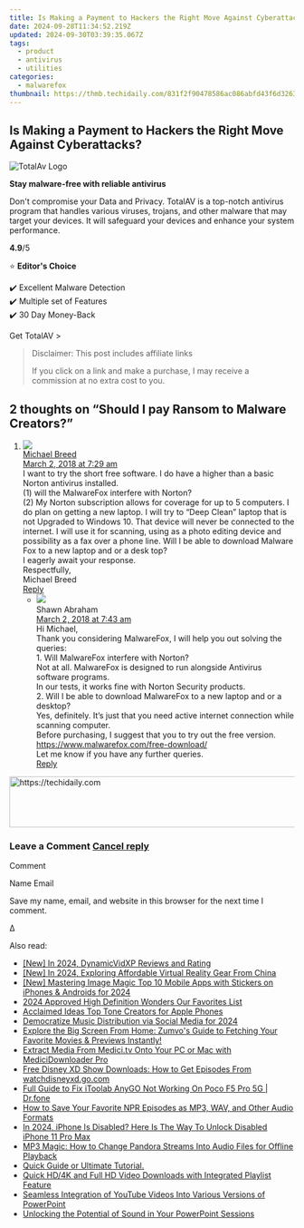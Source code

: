 ```yaml
---
title: Is Making a Payment to Hackers the Right Move Against Cyberattacks?
date: 2024-09-28T11:34:52.219Z
updated: 2024-09-30T03:39:35.067Z
tags:
  - product
  - antivirus
  - utilities
categories:
  - malwarefox
thumbnail: https://thmb.techidaily.com/831f2f90478586ac086abfd43f6d32639656f49a2d8163ca6c49196e0614246e.jpg
---
```


## Is Making a Payment to Hackers the Right Move Against Cyberattacks?

![TotalAv Logo](https://www.malwarefox.com/wp-content/uploads/2024/02/totalav-svg.webp "totalav-svg")

**Stay malware-free with reliable antivirus**

Don't compromise your Data and Privacy. TotalAV is a top-notch antivirus program that handles various viruses, trojans, and other malware that may target your devices. It will safeguard your devices and enhance your system performance.

**4.9**/5

⭐ **Editor's Choice**

✔️ Excellent Malware Detection  
✔️ Multiple set of Features  
✔️ 30 Day Money-Back

[](https://tools.techidaily.com/malwarefox/products/) Get TotalAV > 

>  Disclaimer: This post includes affiliate links
>
>  If you click on a link and make a purchase, I may receive a commission at no extra cost to you.
>

## 2 thoughts on “Should I pay Ransom to Malware Creators?”

1. ![](https://secure.gravatar.com/avatar/2a691374ca665e78747816bf41e036ff?s=50&d=mm&r=g)  
[Michael Breed](http://N/A)  
[March 2, 2018 at 7:29 am](https://tools.techidaily.com/malwarefox/products/)  
I want to try the short free software. I do have a higher than a basic Norton antivirus installed.  
(1) will the MalwareFox interfere with Norton?  
(2) My Norton subscription allows for coverage for up to 5 computers. I do plan on getting a new laptop. I will try to “Deep Clean” laptop that is not Upgraded to Windows 10\. That device will never be connected to the internet. I will use it for scanning, using as a photo editing device and possibility as a fax over a phone line. Will I be able to download Malware Fox to a new laptop and or a desk top?  
I eagerly await your response.  
Respectfully,  
Michael Breed  
[Reply](https://tools.techidaily.com/malwarefox/products/)  
   * ![](https://secure.gravatar.com/avatar/85929922e25d4bbc528a838420943841?s=50&d=mm&r=g)  
   Shawn Abraham  
   [March 2, 2018 at 7:43 am](https://tools.techidaily.com/malwarefox/products/)  
   Hi Michael,  
   Thank you considering MalwareFox, I will help you out solving the queries:  
   1\. Will MalwareFox interfere with Norton?  
   Not at all. MalwareFox is designed to run alongside Antivirus software programs.  
   In our tests, it works fine with Norton Security products.  
   2\. Will I be able to download MalwareFox to a new laptop and or a desktop?  
   Yes, definitely. It’s just that you need active internet connection while scanning computer.  
   Before purchasing, I suggest that you to try out the free version.  
   <https://www.malwarefox.com/free-download/>  
   Let me know if you have any further queries.  
   [Reply](https://tools.techidaily.com/malwarefox/products/)

<!-- affiliate ads begin -->
<a href="https://appsumo.8odi.net/c/5597632/2105882/7443" target="_top" id="2105882">
  <img src="//a.impactradius-go.com/display-ad/7443-2105882" border="0" alt="https://techidaily.com" width="728" height="90"/>
</a>
<img height="0" width="0" src="https://appsumo.8odi.net/i/5597632/2105882/7443" style="position:absolute;visibility:hidden;" border="0" />
<!-- affiliate ads end -->

### Leave a Comment [Cancel reply](https://tools.techidaily.com/malwarefox/products/)

Comment

Name Email 

Save my name, email, and website in this browser for the next time I comment.

Δ

<ins class="adsbygoogle"
     style="display:block"
     data-ad-format="autorelaxed"
     data-ad-client="ca-pub-7571918770474297"
     data-ad-slot="1223367746"></ins>

<ins class="adsbygoogle"
     style="display:block"
     data-ad-client="ca-pub-7571918770474297"
     data-ad-slot="8358498916"
     data-ad-format="auto"
     data-full-width-responsive="true"></ins>

<span class="atpl-alsoreadstyle">Also read:</span>
<div><ul>
<li><a href="https://fox-info.techidaily.com/new-in-2024-dynamicvidxp-reviews-and-rating/"><u>[New] In 2024, DynamicVidXP Reviews and Rating</u></a></li>
<li><a href="https://article-posts.techidaily.com/new-in-2024-exploring-affordable-virtual-reality-gear-from-china/"><u>[New] In 2024, Exploring Affordable Virtual Reality Gear From China</u></a></li>
<li><a href="https://article-tips.techidaily.com/new-mastering-image-magic-top-10-mobile-apps-with-stickers-on-iphones-and-androids-for-2024/"><u>[New] Mastering Image Magic Top 10 Mobile Apps with Stickers on iPhones & Androids for 2024</u></a></li>
<li><a href="https://some-techniques.techidaily.com/2024-approved-high-definition-wonders-our-favorites-list/"><u>2024 Approved High Definition Wonders Our Favorites List</u></a></li>
<li><a href="https://fox-info.techidaily.com/acclaimed-ideas-top-tone-creators-for-apple-phones/"><u>Acclaimed Ideas Top Tone Creators for Apple Phones</u></a></li>
<li><a href="https://youtube-data.techidaily.com/ratize-music-distribution-via-social-media-for-2024/"><u>Democratize Music Distribution via Social Media for 2024</u></a></li>
<li><a href="https://discover-exceptional.techidaily.com/explore-the-big-screen-from-home-zumvos-guide-to-fetching-your-favorite-movies-and-previews-instantly/"><u>Explore the Big Screen From Home: Zumvo's Guide to Fetching Your Favorite Movies & Previews Instantly!</u></a></li>
<li><a href="https://discover-exceptional.techidaily.com/extract-media-from-medicitv-onto-your-pc-or-mac-with-medicidownloader-pro/"><u>Extract Media From Medici.tv Onto Your PC or Mac with MediciDownloader Pro</u></a></li>
<li><a href="https://discover-exceptional.techidaily.com/free-disney-xd-show-downloads-how-to-get-episodes-from-watchdisneyxdgocom/"><u>Free Disney XD Show Downloads: How to Get Episodes From watchdisneyxd.go.com</u></a></li>
<li><a href="https://fake-location.techidaily.com/full-guide-to-fix-itoolab-anygo-not-working-on-poco-f5-pro-5g-drfone-by-drfone-virtual-android/"><u>Full Guide to Fix iToolab AnyGO Not Working On Poco F5 Pro 5G | Dr.fone</u></a></li>
<li><a href="https://discover-exceptional.techidaily.com/how-to-save-your-favorite-npr-episodes-as-mp3-wav-and-other-audio-formats/"><u>How to Save Your Favorite NPR Episodes as MP3, WAV, and Other Audio Formats</u></a></li>
<li><a href="https://ios-unlock.techidaily.com/in-2024-iphone-is-disabled-here-is-the-way-to-unlock-disabled-iphone-11-pro-max-by-drfone-ios/"><u>In 2024, iPhone Is Disabled? Here Is The Way To Unlock Disabled iPhone 11 Pro Max</u></a></li>
<li><a href="https://discover-exceptional.techidaily.com/mp3-magic-how-to-change-pandora-streams-into-audio-files-for-offline-playback/"><u>MP3 Magic: How to Change Pandora Streams Into Audio Files for Offline Playback</u></a></li>
<li><a href="https://discover-exceptional.techidaily.com/quick-guide-or-ultimate-tutorial/"><u>Quick Guide or Ultimate Tutorial.</u></a></li>
<li><a href="https://discover-exceptional.techidaily.com/quick-hd4k-and-full-hd-video-downloads-with-integrated-playlist-feature/"><u>Quick HD/4K and Full HD Video Downloads with Integrated Playlist Feature</u></a></li>
<li><a href="https://discover-exceptional.techidaily.com/seamless-integration-of-youtube-videos-into-various-versions-of-powerpoint/"><u>Seamless Integration of YouTube Videos Into Various Versions of PowerPoint</u></a></li>
<li><a href="https://extra-tips.techidaily.com/unlocking-the-potential-of-sound-in-your-powerpoint-sessions/"><u>Unlocking the Potential of Sound in Your PowerPoint Sessions</u></a></li>
</ul></div>

